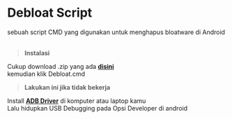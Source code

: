 # Debloat Script

sebuah script CMD yang digunakan untuk menghapus bloatware di Android
<br><br>

>**Instalasi**

Cukup download .zip yang ada [**disini**](www.google.com) <br>
kemudian klik Debloat.cmd<p>
>**Lakukan ini jika tidak bekerja**

 Install [**ADB Driver**](https://github.com/koush/adb.clockworkmod.com/releases/latest/download/UniversalAdbDriverSetup.msi) di komputer atau laptop kamu <br> 
 Lalu hidupkan USB Debugging pada Opsi Developer di android


